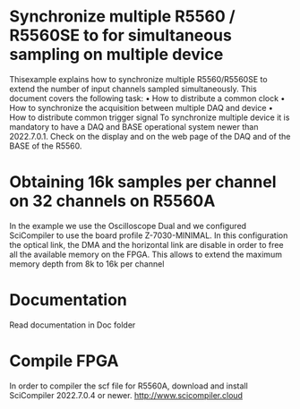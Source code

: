 # Synchronize multiple R5560 / R5560SE to for simultaneous sampling on multiple device 

Thisexample explains how to synchronize multiple R5560/R5560SE to extend the number of input channels sampled simultaneously.
This document covers the following task:
• How to distribute a common clock
• How to synchronize the acquisition between multiple DAQ and device
• How to distribute common trigger signal
To synchronize multiple device it is mandatory to have a DAQ and BASE operational system newer than 2022.7.0.1. Check on the display and on the web page of the DAQ and of the BASE of the R5560.

# Obtaining 16k samples per channel on 32 channels on R5560A
In the example we use the Oscilloscope Dual and we configured SciCompiler to use the board profile Z-7030-MINIMAL. In this configuration the optical link, the DMA and the horizontal link are disable in order to free all the available memory on the FPGA. This allows to extend the maximum memory depth from 8k to 16k per channel

# Documentation

Read documentation in Doc folder

# Compile FPGA
In order to compiler the scf file for R5560A, download and install SciCompiler 2022.7.0.4 or newer. http://www.scicompiler.cloud